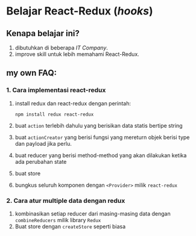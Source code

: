 # Belajar React-Redux (_hooks_)

## Kenapa belajar ini?

1. dibutuhkan di beberapa _IT Company_.
2. improve skill untuk lebih memahami React-Redux.

## my own FAQ:

### 1. Cara implementasi react-redux

1. install redux dan react-redux dengan perintah:

    `npm install redux react-redux`

2. buat `action` terlebih dahulu yang berisikan data statis bertipe string
3. buat `actionCreator` yang berisi fungsi yang mereturn objek berisi type dan payload jika perlu.
4. buat reducer yang berisi method-method yang akan dilakukan ketika ada perubahan state
5. buat store
6. bungkus seluruh komponen dengan `<Provider>` milik `react-redux`

### 2. Cara atur multiple data dengan redux

1. kombinasikan setiap reducer dari masing-masing data dengan `combineReducers` milik library `Redux`
2. Buat store dengan `createStore` seperti biasa

